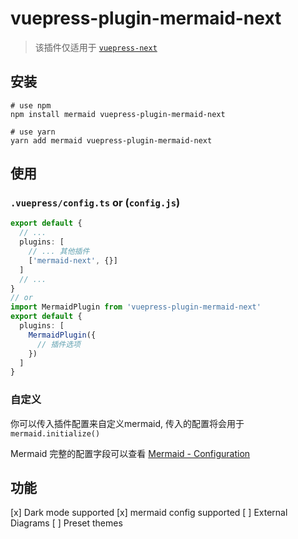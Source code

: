 # vuepress-plugin-mermaid-next

> 该插件仅适用于 [`vuepress-next`](https://vuepress.github.io)

## 安装

```shell
# use npm
npm install mermaid vuepress-plugin-mermaid-next

# use yarn
yarn add mermaid vuepress-plugin-mermaid-next
```

## 使用

### `.vuepress/config.ts` or (`config.js`)

```typescript
export default {
  // ...
  plugins: [
    // ... 其他插件
    ['mermaid-next', {}]
  ]
  // ...
}
// or 
import MermaidPlugin from 'vuepress-plugin-mermaid-next'
export default {
  plugins: [
    MermaidPlugin({
      // 插件选项
    })
  ]
}
```

### 自定义

你可以传入插件配置来自定义mermaid, 传入的配置将会用于 `mermaid.initialize()`

Mermaid 完整的配置字段可以查看 [Mermaid - Configuration](https://mermaid-js.github.io/mermaid/#/./Setup?id=mermaidapi-configuration-defaults)



## 功能

[x] Dark mode supported
[x] mermaid config supported
[ ] External Diagrams
[ ] Preset themes

